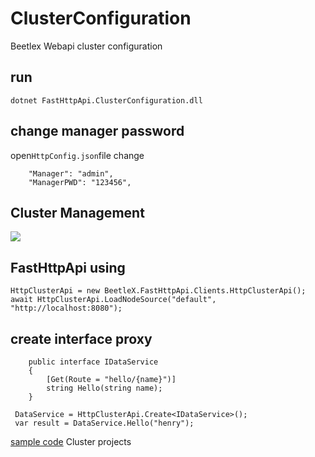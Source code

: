 # ClusterConfiguration
Beetlex Webapi cluster configuration

## run
`dotnet FastHttpApi.ClusterConfiguration.dll`
## change manager password
open`HttpConfig.json`file
change
```
    "Manager": "admin",
    "ManagerPWD": "123456",
```
## Cluster Management
![](https://i.imgur.com/xftjdx5.png)

## FastHttpApi using
```
HttpClusterApi = new BeetleX.FastHttpApi.Clients.HttpClusterApi();
await HttpClusterApi.LoadNodeSource("default", "http://localhost:8080");
```
## create interface proxy
```
    public interface IDataService
    {
        [Get(Route = "hello/{name}")]
        string Hello(string name);
    }

 DataService = HttpClusterApi.Create<IDataService>();
 var result = DataService.Hello("henry");
```
[sample code](https://github.com/IKende/FastHttpApi/tree/master/samples)
Cluster projects
